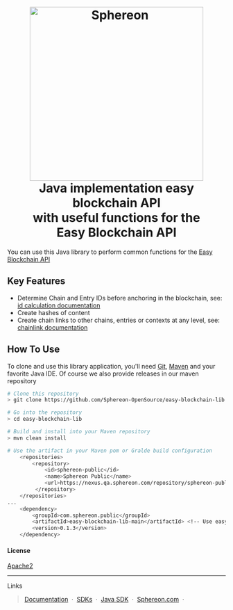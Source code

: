 <h1 align="center">
  <br>
  <a href="https://www.sphereon.com"><img src="https://sphereon.com/content/themes/sphereon/assets/img/logo.svg" alt="Sphereon" width="400"></a>
  <br> Java implementation easy blockchain API
  <br> with useful functions for the  
  <br> Easy Blockchain API
  <br>
</h1>

You can use this Java library to perform common functions for the [Easy Blockchain API](https://docs.sphereon.com/api/easy-blockchain/0.10/html)

## Key Features
* Determine Chain and Entry IDs before anchoring in the blockchain, see: [id calculation documentation](https://docs.sphereon.com/api/easy-blockchain/0.10/html#_id_calculation)
* Create hashes of content
* Create chain links to other chains, entries or contexts at any level, see: [chainlink documentation](https://docs.sphereon.com/api/easy-blockchain/0.10/html#_chain_links)

## How To Use
To clone and use this library application, you'll need [Git](https://git-scm.com), [Maven](https://maven.apache.org/) and your favorite Java IDE.
Of course we also provide releases in our maven repository 

```bash
# Clone this repository
> git clone https://github.com/Sphereon-OpenSource/easy-blockchain-lib.git

# Go into the repository
> cd easy-blockchain-lib

# Build and install into your Maven repository
> mvn clean install

# Use the artifact in your Maven pom or Gralde build configuration  
    <repositories>
        <repository>
            <id>sphereon-public</id>
            <name>Sphereon Public</name>
            <url>https://nexus.qa.sphereon.com/repository/sphereon-public/</url>
         </repository>
    </repositories>
...
    <dependency>
        <groupId>com.sphereon.public</groupId>
        <artifactId>easy-blockchain-lib-main</artifactId> <!-- Use easy-blockchain-lib-osgi for OSGI bundle  -->
        <version>0.1.3</version>
    </dependency>
```


#### License
[Apache2](https://www.apache.org/licenses/LICENSE-2.0)

---
Links
> [Documentation](https://docs.sphereon.com/api/easy-blockchain/0.10/html) &nbsp;&middot;&nbsp;
> [SDKs](https://github.com/Sphereon-SDK/easy-blockchain-sdk) &nbsp;&middot;&nbsp;
> [Java SDK](https://github.com/Sphereon-SDK/easy-blockchain-sdk/tree/develop/java8-okhttp-gson) &nbsp;&middot;&nbsp;
> [Sphereon.com](https://www.sphereon.com) &nbsp;&middot;&nbsp;
